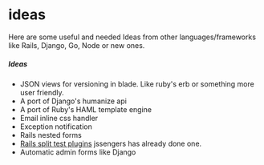 ideas
=====

Here are some useful and needed Ideas from other languages/frameworks like Rails, Django, Go, Node or new ones.


##### Ideas

- JSON views for versioning in blade. Like ruby's erb or something more user friendly.
- A port of Django's humanize api
- A port of Ruby's HAML template engine
- Email inline css handler
- Exception notification
- Rails nested forms
- [Rails split test plugins](https://github.com/andrew/split) jssengers has already done one.
- Automatic admin forms like Django
